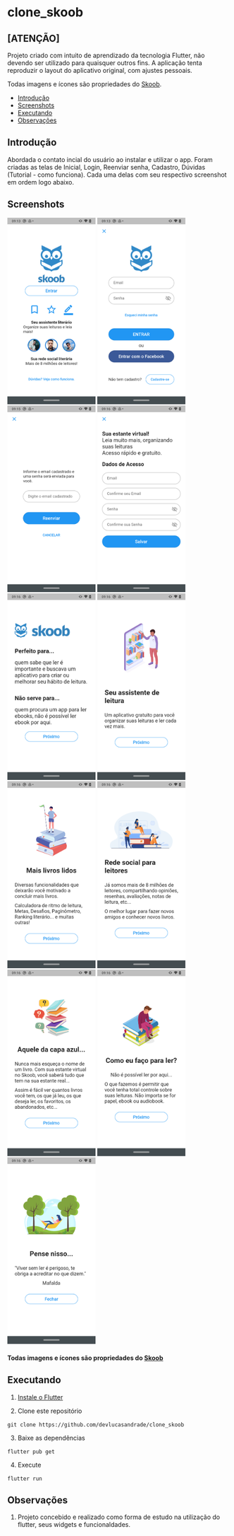# clone_skoob

## [ATENÇÃO]

Projeto criado com intuito de aprendizado da tecnologia Flutter, não devendo ser utilizado para quaisquer outros fins.
A aplicação tenta reproduzir o layout do aplicativo original, com ajustes pessoais.

Todas imagens e ícones são propriedades do [Skoob](https://www.skoob.com.br).


* [Introdução](#introdução)
* [Screenshots](#screenshots)
* [Executando](#executando)
* [Observações](#observações)
<!-- * [Contribua](#contribua) -->

## Introdução

Abordada o contato incial do usuário ao instalar e utilizar o app. Foram criadas as telas de Inicial, Login, Reenviar senha, Cadastro, Dúvidas (Tutorial - como funciona). Cada uma delas com seu respectivo screenshot em ordem logo abaixo.

## Screenshots

<p float="left"> 
  <img alt="Inicial" src="/screenshots/01.png" width="200" />
  <img alt="Login" src="/screenshots/02.png" width="200" />
  <img alt="Recuperação de senha" src="/screenshots/03.png" width="200" /> 
  <img alt="Cadastro" src="/screenshots/04.png" width="200" /> 
  <img alt="Tutorial 01" src="/screenshots/tutorial01.png" width="200" /> 
  <img alt="Tutorial 02" src="/screenshots/tutorial02.png" width="200" /> 
  <img alt="Tutorial 03" src="/screenshots/tutorial03.png" width="200" /> 
  <img alt="Tutorial 04" src="/screenshots/tutorial04.png" width="200" />
  <img alt="Tutorial 05" src="/screenshots/tutorial05.png" width="200" />
  <img alt="Tutorial 06" src="/screenshots/tutorial06.png" width="200" /> 
  <img alt="Tutorial 07" src="/screenshots/tutorial07.png" width="200" />
</p>

#### Todas imagens e ícones são propriedades do [Skoob](https://www.skoob.com.br)

## Executando

1. [Instale o Flutter](https://flutter.dev/docs/get-started/install)

2. Clone este repositório

```
git clone https://github.com/devlucasandrade/clone_skoob
```

3. Baixe as dependências

```
flutter pub get
```

4. Execute

```
flutter run
```

## Observações
1. Projeto concebido e realizado como forma de estudo na utilização do flutter, seus widgets e funcionaldades.


<!-- ## Contribua

1. **Fork** o repositório no *GitHub*
2. **Clone** o projeto para a sua máquina
3. **Commit** suas alterações 
4. **Push** para o seu *fork*
5. Faça um **Pull Request**
-->
